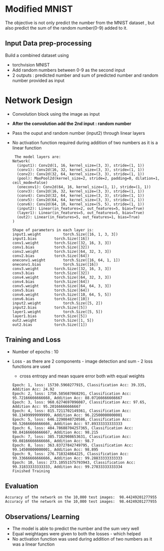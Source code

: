# Modified MNIST

The objective is not only predict the number from the MNIST dataset , but also predict the sum of the random number(0-9) added to it.

## Input Data prep-processing

Build a combined dataset using

- torchvision MNIST
- Add random numbers between 0-9 as the second input
- 2 outputs : predicted number and sum of predicted number and random number provided as input

# Network Design

- Convolution block using the image as input

- **After the convolution add the 2nd input : random number**

- Pass the ouput and random number (input2) through linear layers

- No activation function required during addition of two numbers as it is a linear function

  ```
   The model layers are: 
  Network(
    (input1): Conv2d(1, 16, kernel_size=(3, 3), stride=(1, 1))
    (conv1): Conv2d(16, 32, kernel_size=(3, 3), stride=(1, 1))
    (conv2): Conv2d(32, 64, kernel_size=(3, 3), stride=(1, 1))
    (pool): MaxPool2d(kernel_size=2, stride=2, padding=0, dilation=1, ceil_mode=False)
    (oneconv1): Conv2d(64, 16, kernel_size=(1, 1), stride=(1, 1))
    (conv3): Conv2d(16, 32, kernel_size=(3, 3), stride=(1, 1))
    (conv4): Conv2d(32, 64, kernel_size=(3, 3), stride=(1, 1))
    (conv5): Conv2d(64, 64, kernel_size=(3, 3), stride=(1, 1))
    (conv6): Conv2d(64, 10, kernel_size=(5, 5), stride=(1, 1))
    (input2): Linear(in_features=2, out_features=5, bias=True)
    (layer1): Linear(in_features=5, out_features=5, bias=True)
    (out2): Linear(in_features=5, out_features=1, bias=True)
  )
  
  Shape of parameters in each layer is: 
  input1.weight 		 torch.Size([16, 1, 3, 3])
  input1.bias 		 torch.Size([16])
  conv1.weight 		 torch.Size([32, 16, 3, 3])
  conv1.bias 		 torch.Size([32])
  conv2.weight 		 torch.Size([64, 32, 3, 3])
  conv2.bias 		 torch.Size([64])
  oneconv1.weight 		 torch.Size([16, 64, 1, 1])
  oneconv1.bias 		 torch.Size([16])
  conv3.weight 		 torch.Size([32, 16, 3, 3])
  conv3.bias 		 torch.Size([32])
  conv4.weight 		 torch.Size([64, 32, 3, 3])
  conv4.bias 		 torch.Size([64])
  conv5.weight 		 torch.Size([64, 64, 3, 3])
  conv5.bias 		 torch.Size([64])
  conv6.weight 		 torch.Size([10, 64, 5, 5])
  conv6.bias 		 torch.Size([10])
  input2.weight 		 torch.Size([5, 2])
  input2.bias 		 torch.Size([5])
  layer1.weight 		 torch.Size([5, 5])
  layer1.bias 		 torch.Size([5])
  out2.weight 		 torch.Size([1, 5])
  out2.bias 		 torch.Size([1])
  ```

## Training and Loss

- Number of epochs : 10

- Loss - as there are 2 components - image detection and sum - 2 loss functions are used

  - cross entropy and mean square error both with equal weights

  ```
  Epoch: 1, loss: 15730.5960277915, Classification Acc: 39.335, Addition Acc: 24.92
  Epoch: 2, loss: 1750.585687068291, Classification Acc: 95.72166666666668, Addition Acc: 88.07166666666667
  Epoch: 3, loss: 960.6274697096087, Classification Acc: 97.65, Addition Acc: 95.20166666666667
  Epoch: 4, loss: 815.7211702149361, Classification Acc: 98.13499999999999, Addition Acc: 96.22500000000001
  Epoch: 5, loss: 646.2290848720586, Classification Acc: 98.52666666666666, Addition Acc: 97.89333333333333
  Epoch: 6, loss: 484.78688704257365, Classification Acc: 98.84166666666667, Addition Acc: 98.215
  Epoch: 7, loss: 385.7182908653631, Classification Acc: 99.08166666666666, Addition Acc: 98.7
  Epoch: 8, loss: 363.83727842749795, Classification Acc: 99.14500000000001, Addition Acc: 98.895
  Epoch: 9, loss: 276.718324864225, Classification Acc: 99.33666666666666, Addition Acc: 99.28833333333333
  Epoch: 10, loss: 273.10551575793943, Classification Acc: 99.31833333333333, Addition Acc: 99.27833333333334
  Finished Training
  ```

## Evaluation

```
Accuracy of the network on the 10,000 test images:  98.44249201277955
Accuracy of the network on the 10,000 test images:  98.44249201277955
```

## Observations/ Learning

- The model is able to predict the number and the sum very well
- Equal weightages were given to both the losses - which helped
- No activation function was used during addition of two numbers as it was a linear function